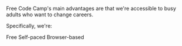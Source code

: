 Free Code Camp's main advantages are that we're accessible to busy adults who want to change careers.

Specifically, we're:

Free
Self-paced
Browser-based